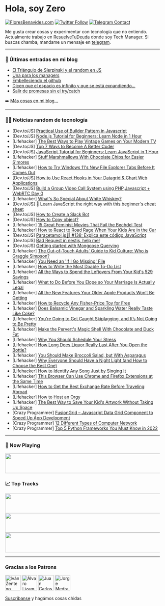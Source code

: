 # Hola, soy Zero

[![FloresBenavides.com](https://img.shields.io/website?down_message=oops&label=MiBlog&style=for-the-badge&up_message=online&url=https%3A%2F%2Ffloresbenavides.com)](https://floresbenavides.com) [![Twitter Follow](https://img.shields.io/twitter/follow/ZeroDragon?color=%231DA1F2&label=Follow&logo=twitter&logoColor=ffffff&style=for-the-badge)](https://twitter.com/zerodragon) [![Telegram Contact](https://img.shields.io/badge/escr%C3%ADbeme-ZeroDragon-%2326A5E4?style=for-the-badge&logo=telegram)](https://t.me/zerodragon)

Me gusta crear cosas y experimentar con tecnología que no entiendo.
Actualmente trabajo en [ResuelveTuDeuda](http://github.com/resuelve) donde soy Tech Manager.
Si buscas chamba, mandame un mensaje en [telegram](https://t.me/zerodragon).

---

### 📕 Últimas entradas en mi blog
<!-- BLOG-POST-LIST:START -->
- [El Triángulo de Sierpinski y el random en JS](https://floresbenavides.com/el-triangulo-de-sierpinski-y-el-random-en-js/)
- [Una para los managers](https://floresbenavides.com/una-para-los-managers/)
- [Embelleciendo el github](https://floresbenavides.com/embelleciendo-el-github/)
- [Dicen que el espacio es infinito y que se está expandiendo…](https://floresbenavides.com/dicen-que-el-espacio-es-infinito-y-que-se-esta-expandiendo/)
- [Salir de promesas sin el try/catch](https://floresbenavides.com/salir-de-promesas-sin-el-try-catch/)
<!-- BLOG-POST-LIST:END -->

➡️ [Más cosas en mi blog...](https://floresbenavides.com)

---

### 👨‍💻 Noticias random de tecnología
<!-- TECH-POSTS:START -->
- [Dev.to/JS] [Practical Use of Builder Pattern in Javascript](https://dev.to/yohanesss/practical-use-of-builder-pattern-in-javascript-4hg4)
- [Dev.to/JS] [Node.js Tutorial for Beginners: Learn Node in 1 Hour](https://dev.to/wenura/nodejs-tutorial-for-beginners-learn-node-in-1-hour-40b)
- [Lifehacker] [The Best Ways to Play Vintage Games on Your Modern TV](https://lifehacker.com/the-best-ways-to-play-vintage-games-on-your-modern-tv-1849021233)
- [Dev.to/JS] [Top 7 Ways to Become A Better Coder](https://dev.to/mohitbilala/top-7-ways-to-become-a-better-coder-3akp)
- [Dev.to/JS] [JavaScript Tutorial for Beginners: Learn JavaScript in 1 Hour](https://dev.to/wenura/javascript-tutorial-for-beginners-learn-javascript-in-1-hour-304m)
- [Lifehacker] [Stuff Marshmallows With Chocolate Chips for Easier S&#39;mores](https://lifehacker.com/stuff-marshmallows-with-chocolate-chips-for-easier-smor-1849046162)
- [Lifehacker] [How to Try Windows 11&#39;s New File Explorer Tabs Before It Comes Out](https://lifehacker.com/how-to-try-windows-11s-new-file-explorer-tabs-before-it-1849045449)
- [Dev.to/JS] [How to Use React Hooks in Your Datagrid &amp; Chart Web Applications](https://dev.to/grapecity/how-to-use-react-hooks-in-your-datagrid-chart-web-applications-3dfd)
- [Dev.to/JS] [Build a Group Video Call System using PHP,Javascript + WebRTC Day 0](https://dev.to/benpobi/build-a-group-video-call-system-using-phpjavascript-webrtc-day-0-5k4)
- [Lifehacker] [What&#39;s So Special About White Whiskey?](https://lifehacker.com/whats-so-special-about-white-whiskey-1849044936)
- [Dev.to/JS] [📝 Learn JavaScript the right way with this beginner&#39;s cheat sheet](https://dev.to/prajwal056/learn-javascript-the-right-way-with-this-beginners-cheat-sheet-3m85)
- [Dev.to/JS] [How to Create a Slack Bot](https://dev.to/ekqt/how-to-create-a-slack-bot-3mk3)
- [Dev.to/JS] [How to Copy object?](https://dev.to/ravikumar1002/how-to-copy-object-2hmf)
- [Lifehacker] [15 Great Feminist Movies That Fail the Bechdel Test](https://lifehacker.com/15-great-feminist-movies-that-fail-the-bechdel-test-1849038944)
- [Lifehacker] [How to React to Road Rage When Your Kids Are in the Car](https://lifehacker.com/how-to-react-to-road-rage-when-your-kids-are-in-the-car-1849042942)
- [Dev.to/JS] [Paracetamol.js💊| #138: Explica este código JavaScript](https://dev.to/duxtech/paracetamoljs-138-explica-este-codigo-javascript-3agm)
- [Dev.to/JS] [Bad Request in nestjs, help me!](https://dev.to/alanaguiar01/bad-request-in-nestjs-help-me-1a0p)
- [Dev.to/JS] [Getting started with Mongoose Querying](https://dev.to/beerenjian/getting-started-with-mongoose-querying-40jn)
- [Lifehacker] [The Out-of-Touch Adults&#39; Guide to Kid Culture: Who is Graggle Simpson?](https://lifehacker.com/the-out-of-touch-adults-guide-to-kid-culture-who-is-gr-1849043884)
- [Lifehacker] [You Need an &#39;If I Go Missing&#39; File](https://lifehacker.com/you-need-an-if-i-go-missing-file-1849040574)
- [Lifehacker] [How to Write the Most Doable To-Do List](https://lifehacker.com/how-micro-to-do-lists-can-help-you-get-more-done-1849041268)
- [Lifehacker] [All the Ways to Spend the Leftovers From Your Kid&#39;s 529 Savings](https://lifehacker.com/all-the-ways-to-spend-the-leftovers-from-your-kids-529-1849039176)
- [Lifehacker] [What to Do Before You Elope so Your Marriage Is Actually Legal](https://lifehacker.com/what-to-do-before-you-elope-so-your-marriage-is-actuall-1849042486)
- [Lifehacker] [All the New Features Your Older Apple Products Won’t Be Getting](https://lifehacker.com/all-the-new-features-your-older-apple-products-won-t-be-1849040851)
- [Lifehacker] [How to Recycle Any Fisher-Price Toy for Free](https://lifehacker.com/how-to-recycle-any-fisher-price-toy-for-free-1849042114)
- [Lifehacker] [Does Balsamic Vinegar and Sparkling Water Really Taste Like Coke?](https://lifehacker.com/does-balsamic-vinegar-and-sparkling-water-really-taste-1849041883)
- [Lifehacker] [You&#39;re Going to Get Caught Skiplagging, and It’s Not Going to Be Pretty](https://lifehacker.com/youre-going-to-get-caught-skiplagging-and-it-s-not-goi-1849041104)
- [Lifehacker] [Make the Pervert&#39;s Magic Shell With Chocolate and Duck Fat](https://lifehacker.com/make-the-perverts-magic-shell-with-chocolate-and-duck-f-1849041657)
- [Lifehacker] [Why You Should Schedule Your Stress](https://lifehacker.com/why-you-should-schedule-your-stress-1849040319)
- [Lifehacker] [How Long Does Liquor Really Last After You Open the Bottle?](https://lifehacker.com/how-long-does-liquor-really-last-after-you-open-the-bot-1849040293)
- [Lifehacker] [You Should Make Broccoli Salad, but With Asparagus](https://lifehacker.com/you-should-make-broccoli-salad-but-with-asparagus-1849036832)
- [Lifehacker] [Why Everyone Should Have a Night Light &lpar;and How to Choose the Best One&rpar;](https://lifehacker.com/why-everyone-should-have-a-night-light-and-how-to-choo-1849039622)
- [Lifehacker] [How to Identify Any Song Just by Singing It](https://lifehacker.com/how-to-identify-any-song-just-by-singing-it-1849039953)
- [Lifehacker] [This Browser Can Use Chrome and Firefox Extensions at the Same Time](https://lifehacker.com/this-browser-can-use-chrome-and-firefox-extensions-at-t-1849038809)
- [Lifehacker] [How to Get the Best Exchange Rate Before Traveling Abroad](https://lifehacker.com/how-to-get-the-best-exchange-rate-before-traveling-abro-1849035823)
- [Lifehacker] [How to Host an Orgy](https://lifehacker.com/how-to-host-an-orgy-1849029735)
- [Lifehacker] [The Best Way to Save Your Kid&#39;s Artwork Without Taking Up Space](https://lifehacker.com/the-best-way-to-save-your-kids-artwork-without-taking-u-1849036306)
- [Crazy Programmer] [FusionGrid – Javascript Data Grid Component to Speed Up App Development](https://www.thecrazyprogrammer.com/2022/06/fusiongrid.html)
- [Crazy Programmer] [12 Different Types of Computer Network](https://www.thecrazyprogrammer.com/2022/06/types-of-computer-network.html)
- [Crazy Programmer] [Top 5 Python Frameworks You Must Know in 2022](https://www.thecrazyprogrammer.com/2022/06/top-5-python-frameworks-you-must-know-in-2022.html)<!-- TECH-POSTS:END -->

---

### 🎵 Now Playing
<a href="https://spotify-now-playing-dun.vercel.app/now-playing?open"><img src="https://spotify-now-playing-dun.vercel.app/now-playing" width="540" height="64"></a>

### 📈 Top Tracks
<a href="https://spotify-now-playing-dun.vercel.app/top-tracks?i=1&open"><img src="https://spotify-now-playing-dun.vercel.app/top-tracks?i=1" width="540" height="64"></a>
<a href="https://spotify-now-playing-dun.vercel.app/top-tracks?i=2&open"><img src="https://spotify-now-playing-dun.vercel.app/top-tracks?i=2" width="540" height="64"></a>
<a href="https://spotify-now-playing-dun.vercel.app/top-tracks?i=3&open"><img src="https://spotify-now-playing-dun.vercel.app/top-tracks?i=3" width="540" height="64"></a>

---

### Gracias a los Patrons
[<img src="https://avatars.githubusercontent.com/u/243380?v=4" alt="Iván Zenteno" width="50px">](https://github.com/k001) [<img src="https://avatars.githubusercontent.com/u/19955639?v=4" alt="Álvaro Lizama" width="50px">](https://github.com/alvarolizama) [<img src="https://avatars.githubusercontent.com/u/2718753?v=4" alt="Juan Carlos Ruiz" width="50px">](https://github.com/JuanCrg90) [<img src="https://avatars.githubusercontent.com/u/37025?v=4" alt="Jorge Medrano" width="50px">](https://github.com/h1pp1e) 

[Suscríbanse](https://www.patreon.com/zerodragon) y hagámos cosas chidas
